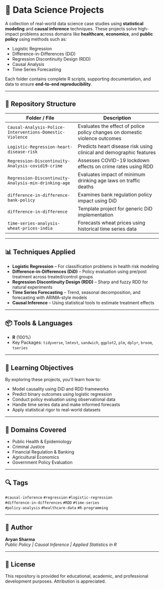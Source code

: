 
# 🧠 Data Science Projects

A collection of real-world data science case studies using **statistical modeling** and **causal inference** techniques. These projects solve high-impact problems across domains like **healthcare**, **economics**, and **public policy** using methods such as:

- Logistic Regression
- Difference-in-Differences (DiD)
- Regression Discontinuity Design (RDD)
- Causal Analysis
- Time Series Forecasting

Each folder contains complete R scripts, supporting documentation, and data to ensure **end-to-end reproducibility**.

---

## 📁 Repository Structure

| Folder / File | Description |
|---------------|-------------|
| `Causal-Analysis-Police-Interventions-Domestic-Violence` | Evaluates the effect of police policy changes on domestic violence outcomes |
| `Logistic-Regression-heart-disease-risk` | Predicts heart disease risk using clinical and demographic features |
| `Regression-Discontinuity-Analysis-covid19-crime` | Assesses COVID-19 lockdown effects on crime rates using RDD |
| `Regression-Discontinuity-Analysis-min-drinking-age` | Evaluates impact of minimum drinking age laws on traffic deaths |
| `difference-in-difference-bank-policy` | Examines bank regulation policy impact using DiD |
| `difference-in-difference` | Template project for generic DiD implementation |
| `time-series-analysis-wheat-prices-india` | Forecasts wheat prices using historical time series data |

---

## 📊 Techniques Applied

- **Logistic Regression** – For classification problems in health risk modeling
- **Difference-in-Differences (DiD)** – Policy evaluation using pre/post treatment across treated/control groups
- **Regression Discontinuity Design (RDD)** – Sharp and fuzzy RDD for natural experiments
- **Time Series Forecasting** – Trend, seasonal decomposition, and forecasting with ARIMA-style models
- **Causal Inference** – Using statistical tools to estimate treatment effects

---

## 📦 Tools & Languages

- **R** (100%)
- Key Packages: `tidyverse`, `lmtest`, `sandwich`, `ggplot2`, `plm`, `dplyr`, `broom`, `tseries`

---

## 🎯 Learning Objectives

By exploring these projects, you'll learn how to:

- Model causality using DiD and RDD frameworks
- Predict binary outcomes using logistic regression
- Conduct policy evaluation using observational data
- Handle time series data and make informed forecasts
- Apply statistical rigor to real-world datasets

---

## 🧩 Domains Covered

- Public Health & Epidemiology
- Criminal Justice
- Financial Regulation & Banking
- Agricultural Economics
- Government Policy Evaluation

---

## 🔍 Tags

`#causal-inference` `#regression` `#logistic-regression`  
`#difference-in-differences` `#RDD` `#time-series`  
`#policy-analysis` `#healthcare-data` `#R-programming`

---

## 👤 Author

**Aryan Sharma**  
*Public Policy | Causal Inference | Applied Statistics in R*

---

## 📜 License

This repository is provided for educational, academic, and professional development purposes. Attribution is appreciated.

